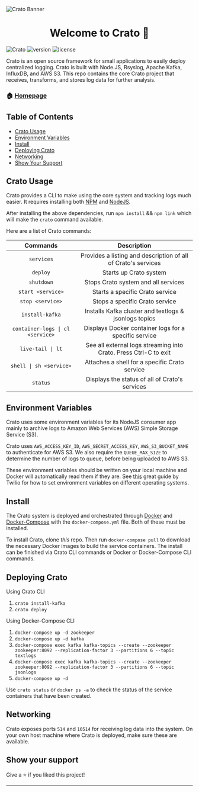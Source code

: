 
![Crato Banner](https://i.imgur.com/cfeEUFu.png)

<h1 align="center">Welcome to Crato 👋</h1>

![Crato](https://img.shields.io/badge/Crato-%F0%9F%93%A6-1e4470?style=plastic) 
![version](https://img.shields.io/badge/version-0.7.0-1e4470?style=plastic) 
![license](https://img.shields.io/github/license/crato-logging/crato?color=1e4470&style=plastic)

Crato is an open source framework for small applications to easily deploy centralized logging. Crato is built with Node.JS, Rsyslog, Apache Kafka, InfluxDB, and AWS S3. This repo contains the core Crato project that receives, transforms, and stores log data for further analysis.

### 🏠 [Homepage](http://bit.ly/2TJckpZ)

## Table of Contents
- [Crato Usage](#crato-usage)
- [Environment Variables](#environment-variables)
- [Install](#install)
- [Deploying Crato](#deploying-crato)
- [Networking](#Networking)
- [Show Your Support](#show-your-support)


## Crato Usage

Crato provides a CLI to make using the core system and tracking logs much easier. It requires installing both [NPM](https://docs.npmjs.com/downloading-and-installing-node-js-and-npm) and [NodeJS](https://nodejs.org/en/download/).

After installing the above dependencies, run `npm install`  && `npm link` which will make the `crato` command available.

Here are a list of Crato commands:

|              Commands             	|                            Description                           	|
|:---------------------------------:	|:----------------------------------------------------------------:	|
| `services`                        	| Provides a listing and description of all of Crato's services    	|
| `deploy`                          	| Starts up Crato system                                           	|
| `shutdown`                        	| Stops Crato system and all services                              	|
| `start <service>`                 	| Starts a specific Crato service                                  	|
| `stop <service>`                  	| Stops a specific Crato service                                   	|
| `install-kafka`                   	| Installs Kafka cluster and textlogs & jsonlogs topics            	|
| `container-logs \| cl <service>`  	| Displays Docker container logs for a specific service            	|
| `live-tail \| lt`                 	| See all external logs streaming into Crato. Press Ctrl-C to exit 	|
| `shell \| sh <service>`           	| Attaches a shell for a specific Crato service                    	|
| `status`                          	| Displays the status of all of Crato's services                   	|            

## Environment Variables

Crato uses some environment variables for its NodeJS consumer app mainly to archive logs to Amazon Web Services (AWS) Simple Storage Service (S3).

Crato uses `AWS_ACCESS_KEY_ID`, `AWS_SECRET_ACCESS_KEY`, `AWS_S3_BUCKET_NAME` to authenticate for AWS S3. We also require the `QUEUE_MAX_SIZE` to determine the number of logs to queue, before being uploaded to AWS S3.

These environment variables should be written on your local machine and Docker will automatically read them if they are. See [this](https://www.twilio.com/blog/2017/01/how-to-set-environment-variables.html) great guide by Twilio for how to set environment variables on different operating systems.

## Install

The Crato system is deployed and orchestrated through [Docker](https://docs.docker.com/install/) and [Docker-Compose](https://docs.docker.com/compose/install/) with the `docker-compose.yml` file. Both of these must be installed.

To install Crato, clone *this* repo. Then run `docker-compose pull` to download the necessary Docker images to build the service containers. The install can be finished via Crato CLI commands or Docker or Docker-Compose CLI commands. 

## Deploying Crato

Using Crato CLI

1. `crato install-kafka`
2. `crato deploy`

Using Docker-Compose CLI
1. `docker-compose up -d zookeeper`
2. `docker-compose up -d kafka`
3. `docker-compose exec kafka kafka-topics --create --zookeeper zookeeper:8092 --replication-factor 3 --partitions 6 --topic textlogs`
4. `docker-compose exec kafka kafka-topics --create --zookeeper zookeeper:8092 --replication-factor 3 --partitions 6 --topic jsonlogs`
5. `docker-compose up -d`

Use `crato status` or `docker ps -a` to check the status of the service containers that have been created.

## Networking

Crato exposes ports `514` and `10514` for receiving log data into the system. On your own host machine where Crato is deployed, make sure these are available.

## Show your support

Give a ⭐️ if you liked this project!

***
